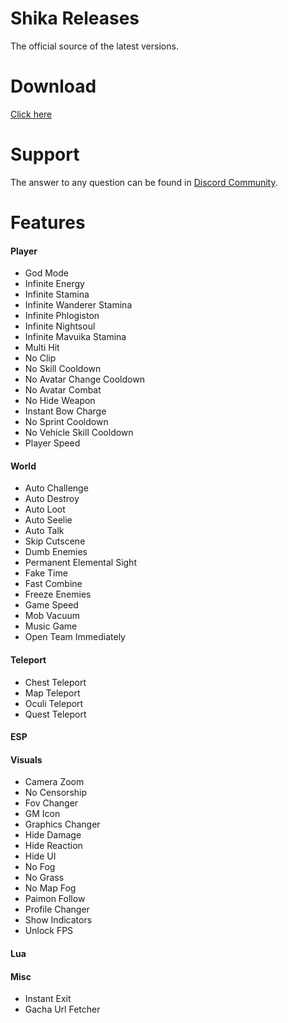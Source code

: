 # Shika Releases
The official source of the latest versions.

# Download

[Click here](https://i8.ae/MEsKK)

# Support
The answer to any question can be found in [Discord Community](https://discord.gg/shika).

# Features
#### Player
* God Mode
* Infinite Energy
* Infinite Stamina
* Infinite Wanderer Stamina
* Infinite Phlogiston
* Infinite Nightsoul
* Infinite Mavuika Stamina
* Multi Hit
* No Clip
* No Skill Cooldown
* No Avatar Change Cooldown
* No Avatar Combat
* No Hide Weapon
* Instant Bow Charge
* No Sprint Cooldown
* No Vehicle Skill Cooldown
* Player Speed
#### World
* Auto Challenge
* Auto Destroy
* Auto Loot
* Auto Seelie
* Auto Talk
* Skip Cutscene
* Dumb Enemies
* Permanent Elemental Sight
* Fake Time
* Fast Combine
* Freeze Enemies
* Game Speed
* Mob Vacuum
* Music Game
* Open Team Immediately
#### Teleport
* Chest Teleport
* Map Teleport
* Oculi Teleport
* Quest Teleport
#### ESP
#### Visuals
* Camera Zoom
* No Censorship
* Fov Changer
* GM Icon
* Graphics Changer
* Hide Damage
* Hide Reaction
* Hide UI
* No Fog
* No Grass
* No Map Fog
* Paimon Follow
* Profile Changer
* Show Indicators
* Unlock FPS
#### Lua
#### Misc
* Instant Exit
* Gacha Url Fetcher
